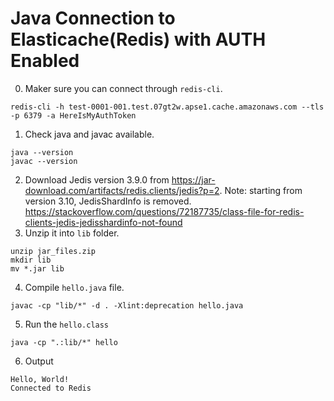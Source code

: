 # Java Connection to Elasticache(Redis) with AUTH Enabled

0. Maker sure you can connect through `redis-cli`. 

```
redis-cli -h test-0001-001.test.07gt2w.apse1.cache.amazonaws.com --tls -p 6379 -a HereIsMyAuthToken
```

1. Check java and javac available.

```
java --version
javac --version
```

2. Download Jedis version 3.9.0 from https://jar-download.com/artifacts/redis.clients/jedis?p=2. Note: starting from version 3.10, JedisShardInfo is removed. https://stackoverflow.com/questions/72187735/class-file-for-redis-clients-jedis-jedisshardinfo-not-found
3. Unzip it into `lib` folder.

```
unzip jar_files.zip
mkdir lib
mv *.jar lib
```

4. Compile `hello.java` file.

```
javac -cp "lib/*" -d . -Xlint:deprecation hello.java 
```

5. Run the `hello.class`

```
java -cp ".:lib/*" hello
```

6. Output
```
Hello, World!
Connected to Redis
```